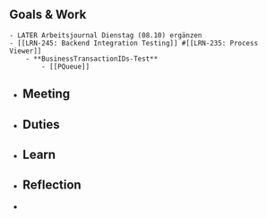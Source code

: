 ## Goals & Work
	- LATER Arbeitsjournal Dienstag (08.10) ergänzen
	- [[LRN-245: Backend Integration Testing]] #[[LRN-235: Process Viewer]]
		- **BusinessTransactionIDs-Test**
			- [[PQueue]]
- ## Meeting
- ## Duties
- ## Learn
- ## Reflection
-